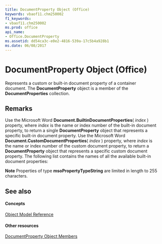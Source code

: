 ```yaml
---
title: DocumentProperty Object (Office)
keywords: vbaof11.chm250002
f1_keywords:
- vbaof11.chm250002
ms.prod: office
api_name:
- Office.DocumentProperty
ms.assetid: dd54ca3c-e0e2-4816-539a-17c5b4a928b1
ms.date: 06/08/2017
---
```



# DocumentProperty Object (Office)

Represents a custom or built-in document property of a container document. The **DocumentProperty** object is a member of the **DocumentProperties** collection.


## Remarks

Use the Microsoft Word **Document.BuiltinDocumentProperties**( _index_ ) property, where _index_ is the name or index number of the built-in document property, to return a single **DocumentProperty** object that represents a specific built-in document property. Use the Microsoft Word **Document.CustomDocumentProperties**( _index_ ) property, where _index_ is the name or index number of the custom document property, to return a **DocumentProperty** object that represents a specific custom document property. The following list contains the names of all the available built-in document properties:


 **Note**  Properties of type **msoPropertyTypeString** are limited in length to 255 characters.


## See also


#### Concepts


[Object Model Reference](reference-object-library-reference-for-office.md)
#### Other resources


[DocumentProperty Object Members](documentproperty-members-office.md)

